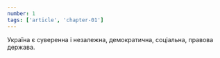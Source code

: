 ```yaml
---
number: 1
tags: ['article', 'chapter-01']
---
```


Україна є суверенна і незалежна, демократична, соціальна, правова держава.
